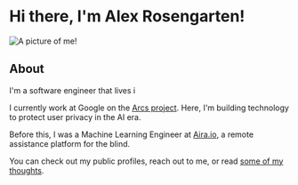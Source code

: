# Hi there, I'm Alex Rosengarten!

<img src="https://alexrosengarten.com/assets/website-profile-square.png" title="A picture of me!" id="profile">

## About

I'm a software engineer that lives i

I currently work at Google on the [Arcs project](https://github.com/PolymerLabs/arcs). 
Here, I'm building technology to protect user privacy in the AI era.

Before this, I was a Machine Learning Engineer at [Aira.io](https://aira.io), a remote assistance platform for the blind. 

You can check out my public profiles, reach out to me, or read [some of my thoughts](/blog).
<!--stackedit_data:
eyJoaXN0b3J5IjpbLTE1MTU5Mzc4MjEsMTQ0OTU0ODU4MV19
-->